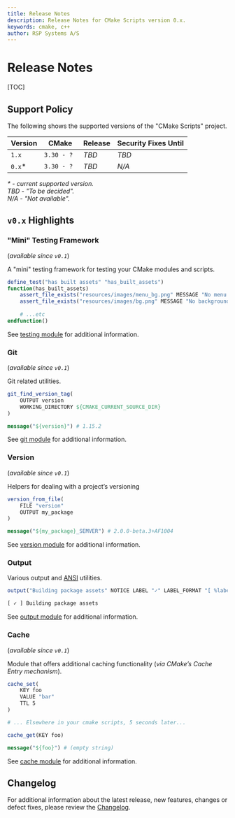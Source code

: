 ```yaml
---
title: Release Notes
description: Release Notes for CMake Scripts version 0.x.
keywords: cmake, c++
author: RSP Systems A/S
---
```


# Release Notes

[TOC]

## Support Policy

The following shows the supported versions of the "CMake Scripts" project.

| Version | CMake       | Release | Security Fixes Until |
|---------|-------------|---------|----------------------|
| `1.x`   | `3.30 - ?`  | _TBD_   | _TBD_                |
| `0.x`*  | `3.30 - ? ` | _TBD_   | _N/A_                |

_* - current supported version._ \
_TBD - "To be decided"._ \
_N/A - "Not available"._

## `v0.x` Highlights

### "Mini" Testing Framework

(_available since `v0.1`_)

A "mini" testing framework for testing your CMake modules and scripts.

```cmake
define_test("has built assets" "has_built_assets")
function(has_built_assets)
    assert_file_exists("resources/images/menu_bg.png" MESSAGE "No menu bg")
    assert_file_exists("resources/images/bg.png" MESSAGE "No background")
    
    # ...etc
endfunction()
```

See [testing module](./modules/testing/cmake/index.md) for additional information.

### Git

(_available since `v0.1`_)

Git related utilities.

```cmake
git_find_version_tag(
    OUTPUT version
    WORKING_DIRECTORY ${CMAKE_CURRENT_SOURCE_DIR}
)

message("${version}") # 1.15.2
```

See [git module](./modules/git/index.md) for additional information.

### Version

(_available since `v0.1`_)

Helpers for dealing with a project’s versioning

```cmake
version_from_file(
    FILE "version"
    OUTPUT my_package
)

message("${my_package}_SEMVER") # 2.0.0-beta.3+AF1004
```

See [version module](./modules/version/index.md) for additional information.

### Output

Various output and [ANSI](./modules/output/ansi.md) utilities.

```cmake
output("Building package assets" NOTICE LABEL "✓" LABEL_FORMAT "[ %label% ] ")
```

```txt
[ ✓ ] Building package assets
```

See [output module](./modules/output/index.md) for additional information.

### Cache

(_available since `v0.1`_)

Module that offers additional caching functionality (_via CMake’s Cache Entry mechanism_).

```cmake
cache_set(
    KEY foo
    VALUE "bar"
    TTL 5
)

# ... Elsewhere in your cmake scripts, 5 seconds later...

cache_get(KEY foo)

message("${foo}") # (empty string)
```

See [cache module](./modules/cache/index.md) for additional information.

## Changelog

For additional information about the latest release, new features, changes or defect fixes, please review the
[Changelog](https://github.com/rsps/cmake-scripts/blob/main/CHANGELOG.md).

